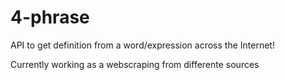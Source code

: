 # 4-phrase

API to get definition from a word/expression across the Internet!

Currently working as a webscraping from differente sources